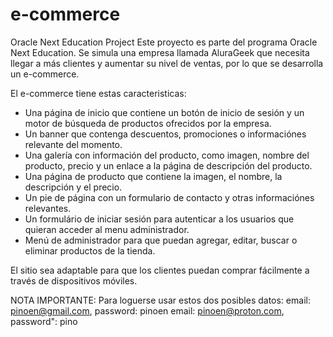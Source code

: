 # e-commerce

Oracle Next Education Project
Este proyecto es parte del programa Oracle Next Education.
Se simula una empresa llamada AluraGeek que necesita llegar a más clientes y aumentar su nivel de ventas, por lo que se desarrolla un e-commerce.

El e-commerce tiene estas caracteristicas:

- Una página de inicio que contiene un botón de inicio de sesión y un motor de búsqueda de productos ofrecidos por la empresa.
- Un banner que contenga descuentos, promociones o informaciónes relevante del momento.
- Una galería con información del producto, como imagen, nombre del producto, precio y un enlace a la página de descripción del producto.
- Una página de producto que contiene la imagen, el nombre, la descripción y el precio.
- Un pie de página con un formulario de contacto y otras informaciónes relevantes.
- Un formulário de iniciar sesión para autenticar a los usuarios que quieran acceder al menu administrador.
- Menú de administrador para que puedan agregar, editar, buscar o eliminar productos de la tienda.

El sitio sea adaptable para que los clientes puedan comprar fácilmente a través de dispositivos móviles.

NOTA IMPORTANTE: Para loguerse usar estos dos posibles datos:
email: pinoen@gmail.com, password: pinoen
email: pinoen@proton.com, password": pino
